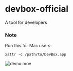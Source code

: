 # devbox-official
A tool for developers

### Note
Run this for Mac users:
```
xattr -c /path/to/DevBox.app
```

![demo mov](./devbox-demo.gif)
